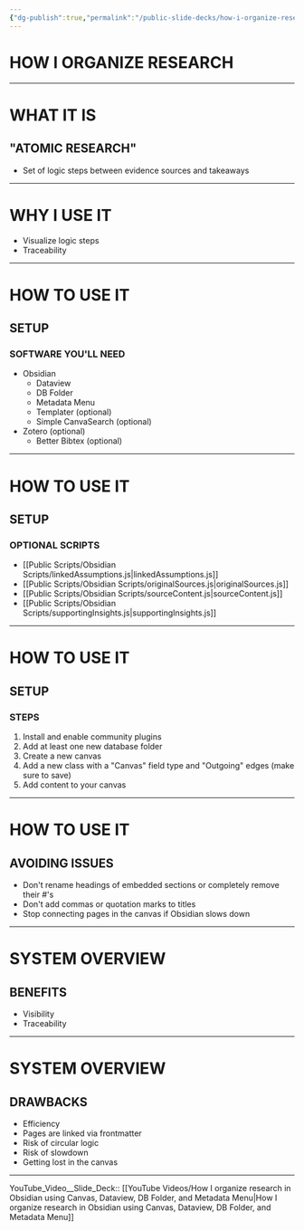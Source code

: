 ```yaml
---
{"dg-publish":true,"permalink":"/public-slide-decks/how-i-organize-research-in-obsidian-using-canvas-dataview-db-folder-and-metadata-menu/"}
---
```


# HOW I ORGANIZE RESEARCH
---
# WHAT IT IS
## "ATOMIC RESEARCH"
- Set of logic steps between evidence sources and takeaways <!-- element class="fragment" data-fragment-index="2" -->
---
# WHY I USE IT
- Visualize logic steps <!-- element class="fragment" data-fragment-index="1" -->
- Traceability <!-- element class="fragment" data-fragment-index="2" -->
---
# HOW TO USE IT
## SETUP
### SOFTWARE YOU'LL NEED
- Obsidian <!-- element class="fragment" data-fragment-index="1" -->
	- Dataview <!-- element class="fragment" data-fragment-index="2" -->
	- DB Folder <!-- element class="fragment" data-fragment-index="2" -->
	- Metadata Menu <!-- element class="fragment" data-fragment-index="2" -->
	- Templater (optional) <!-- element class="fragment" data-fragment-index="2" -->
	- Simple CanvaSearch (optional) <!-- element class="fragment" data-fragment-index="2" -->
- Zotero (optional)<!-- element class="fragment" data-fragment-index="3" -->
	- Better Bibtex (optional) <!-- element class="fragment" data-fragment-index="4" -->
---
# HOW TO USE IT
## SETUP
### OPTIONAL SCRIPTS
- [[Public Scripts/Obsidian Scripts/linkedAssumptions.js\|linkedAssumptions.js]] <!-- element class="fragment" data-fragment-index="1" -->
- [[Public Scripts/Obsidian Scripts/originalSources.js\|originalSources.js]] <!-- element class="fragment" data-fragment-index="1" -->
- [[Public Scripts/Obsidian Scripts/sourceContent.js\|sourceContent.js]] <!-- element class="fragment" data-fragment-index="1" -->
- [[Public Scripts/Obsidian Scripts/supportingInsights.js\|supportingInsights.js]] <!-- element class="fragment" data-fragment-index="1" -->
---
# HOW TO USE IT
## SETUP
### STEPS
1. Install and enable community plugins <!-- element class="fragment" data-fragment-index="1" -->
2. Add at least one new database folder <!-- element class="fragment" data-fragment-index="2" -->
3. Create a new canvas <!-- element class="fragment" data-fragment-index="3" -->
4. Add a new class with a "Canvas" field type and "Outgoing" edges (make sure to save) <!-- element class="fragment" data-fragment-index="4" -->
5. Add content to your canvas <!-- element class="fragment" data-fragment-index="5" -->
---
# HOW TO USE IT
## AVOIDING ISSUES
- Don't rename headings of embedded sections or completely remove their #'s <!-- element class="fragment" data-fragment-index="1" -->
- Don't add commas or quotation marks to titles <!-- element class="fragment" data-fragment-index="2" -->
- Stop connecting pages in the canvas if Obsidian slows down <!-- element class="fragment" data-fragment-index="3" -->
---
# SYSTEM OVERVIEW
## BENEFITS
- Visibility
- Traceability
---
# SYSTEM OVERVIEW
## DRAWBACKS
- Efficiency <!-- element class="fragment" data-fragment-index="1" -->
- Pages are linked via frontmatter <!-- element class="fragment" data-fragment-index="2" -->
- Risk of circular logic <!-- element class="fragment" data-fragment-index="3" -->
- Risk of slowdown <!-- element class="fragment" data-fragment-index="4" -->
- Getting lost in the canvas <!-- element class="fragment" data-fragment-index="5" -->
---

YouTube_Video__Slide_Deck:: [[YouTube Videos/How I organize research in Obsidian using Canvas, Dataview, DB Folder, and Metadata Menu\|How I organize research in Obsidian using Canvas, Dataview, DB Folder, and Metadata Menu]]
